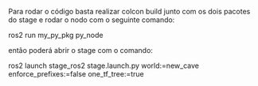Para rodar o código basta realizar colcon build junto com os dois pacotes do stage e rodar o nodo com o seguinte comando:

ros2 run my_py_pkg py_node 

então poderá abrir o stage com o comando:

ros2 launch stage_ros2 stage.launch.py world:=new_cave enforce_prefixes:=false one_tf_tree:=true
